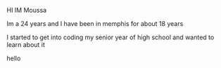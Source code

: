 HI IM Moussa

 Im a 24 years and I have been in memphis for about 18 years

I started to get into coding my senior year of high school and wanted to learn about it 

hello